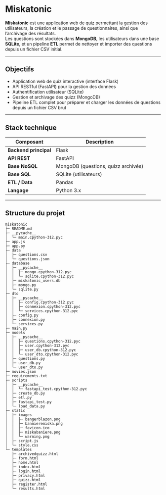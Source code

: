 # Miskatonic

**Miskatonic** est une application web de quiz permettant la gestion des utilisateurs, la création et le passage de questionnaires, ainsi que l’archivage des résultats.  
Les questions sont stockées dans **MongoDB**, les utilisateurs dans une base **SQLite**, et un pipeline **ETL** permet de nettoyer et importer des questions depuis un fichier CSV initial.

---

## Objectifs

- Application web de quiz interactive (interface Flask)
- API RESTful (FastAPI) pour la gestion des données
- Authentification utilisateur (SQLite)
- Gestion et archivage des quizz (MongoDB)
- Pipeline ETL complet pour préparer et charger les données de questions depuis un fichier CSV brut

---

## Stack technique

| Composant | Description |
|------------|--------------|
| **Backend principal** | Flask |
| **API REST** | FastAPI |
| **Base NoSQL** | MongoDB (questions, quizz archivés) |
| **Base SQL** | SQLite (utilisateurs) |
| **ETL / Data** | Pandas |
| **Langage** | Python 3.x |

---

## Structure du projet


```
miskatonic
├─ README.md
├─ __pycache__
│  └─ main.cpython-312.pyc
├─ app.js
├─ app.py
├─ data
│  ├─ questions.csv
│  └─ questions.json
├─ database
│  ├─ __pycache__
│  │  ├─ mongo.cpython-312.pyc
│  │  └─ sqlite.cpython-312.pyc
│  ├─ miskatonic_users.db
│  ├─ mongo.py
│  └─ sqlite.py
├─ dto
│  ├─ __pycache__
│  │  ├─ config.cpython-312.pyc
│  │  ├─ connexion.cpython-312.pyc
│  │  └─ services.cpython-312.pyc
│  ├─ config.py
│  ├─ connexion.py
│  └─ services.py
├─ main.py
├─ models
│  ├─ __pycache__
│  │  ├─ questions.cpython-312.pyc
│  │  ├─ user.cpython-312.pyc
│  │  ├─ user_db.cpython-312.pyc
│  │  └─ user_dto.cpython-312.pyc
│  ├─ questions.py
│  ├─ user_db.py
│  └─ user_dto.py
├─ movies.json
├─ requirements.txt
├─ scripts
│  ├─ __pycache__
│  │  └─ fastapi_test.cpython-312.pyc
│  ├─ create_db.py
│  ├─ etl.py
│  ├─ fastapi_test.py
│  └─ load_data.py
├─ static
│  ├─ images
│  │  ├─ bangerblazon.png
│  │  ├─ bannieremiska.png
│  │  ├─ favicon.ico
│  │  ├─ miskabaniere.png
│  │  └─ warning.png
│  ├─ script.js
│  └─ style.css
└─ templates
   ├─ archivedquizz.html
   ├─ form.html
   ├─ home.html
   ├─ index.html
   ├─ login.html
   ├─ privacy.html
   ├─ quizz.html
   ├─ register.html
   └─ results.html

```